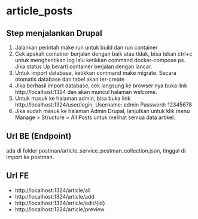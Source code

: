 # article_posts

## Step menjalankan Drupal
1. Jalankan perintah make run untuk build dan run container
2. Cek apakah container berjalan dengan baik atau tidak, bisa tekan ctrl+c untuk menghentikan log lalu ketikkan command docker-compose ps. Jika status Up berarti container berjalan dengan lancar.
3. Untuk import database, ketikkan command make migrate. Secara otomatis database dan tabel akan ter-create
4. Jika berhasil import database, cek langsung ke browser nya buka link http://localhost:1324 dan akan muncul halaman welcome.
5. Untuk masuk ke halaman admin, bisa buka link http://localhost:1324/user/login,
    Username: admin
    Password: 12345678
6. Jika sudah masuk ke halaman Admin Drupal, lanjutkan untuk klik menu Manage > Structure > All Posts untuk melihat semua data artikel.

## Url BE (Endpoint)
ada di folder postman/article_service_postman_collection.json, tinggal di import ke postman.

## Url FE
- http://localhost:1324/article/all
- http://localhost:1324/article/add
- http://localhost:1324/article/edit/{id}
- http://localhost:1324/article/preview
